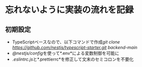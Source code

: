 # 忘れないように実装の流れを記録

## 初期設定

- TypeScriptベースなので、以下コマンドで作成*git clone https://github.com/nestjs/typescript-starter.git backend-main*
- *@nestjs/config*を使って*.env*による変数制御を可能に
- *.eslintrc.js*と*.prettierrc*を修正して文末のセミコロンを不要化
